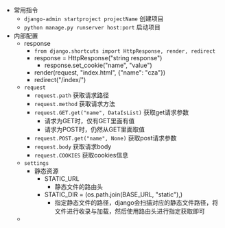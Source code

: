 * 常用指令
    * `django-admin startproject projectName` 创建项目
    * `python manage.py runserver host:port` 启动项目
* 内部配置
    * response
        * `from django.shortcuts import HttpResponse, render, redirect`
        * response = HttpResponse("string response")
            * response.set_cookie("name", "value")
        * render(request, "index.html", {"name": "cza"})
        * redirect("/index/")
    * `request`
        * `request.path` 获取请求路径
        * `request.method` 获取请求方法
        * `request.GET.get("name", DataIsList)` 获取get请求参数
            * 请求为GET时，仅有GET里面有值
            * 请求为POST时，仍然从GET里面取值
        * `request.POST.get("name", None)` 获取post请求参数
        * `request.body` 获取请求body
        * `request.COOKIES` 获取cookies信息
    * `settings`
        * 静态资源
            * STATIC_URL
                * 静态文件的路由头
            * STATIC_DIR = (os.path.join(BASE_URL, "static"),)
                * 指定静态文件的路径，django会扫描对应的静态文件路径，将文件进行收录与加载，然后使用路由头进行指定获取即可
    * 





